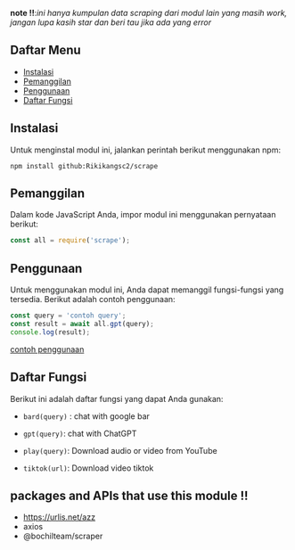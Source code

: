 **note !!**:*ini hanya kumpulan data scraping dari modul lain yang masih work, jangan lupa kasih star dan beri tau jika ada yang error*

## Daftar Menu

- [Instalasi](#instalasi)
- [Pemanggilan](#pemanggilan)
- [Penggunaan](#penggunaan)
- [Daftar Fungsi](#daftar-fungsi)

## Instalasi

Untuk menginstal modul ini, jalankan perintah berikut menggunakan npm:

```shell
npm install github:Rikikangsc2/scrape
```

## Pemanggilan

Dalam kode JavaScript Anda, impor modul ini menggunakan pernyataan berikut:

```javascript
const all = require('scrape');
```

## Penggunaan

Untuk menggunakan modul ini, Anda dapat memanggil fungsi-fungsi yang tersedia. Berikut adalah contoh penggunaan:

```javascript
const query = 'contoh query';
const result = await all.gpt(query);
console.log(result);
```
[contoh penggunaan](https://github.com/Rikikangsc2/scrape/blob/main/exemple.md)

## Daftar Fungsi

Berikut ini adalah daftar fungsi yang dapat Anda gunakan:

- `bard(query)` : chat with google bar
  
- `gpt(query)`: chat with ChatGPT

- `play(query)`: Download audio or video from YouTube

- `tiktok(url)`: Download video tiktok 

## packages and APIs that use this module !!
  - https://urlis.net/azz
  - axios
  - @bochilteam/scraper
